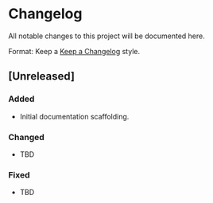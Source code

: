 # Changelog

All notable changes to this project will be documented here.

Format: Keep a [Keep a Changelog](https://keepachangelog.com/en/1.1.0/) style.

## [Unreleased]
### Added
- Initial documentation scaffolding.

### Changed
- TBD

### Fixed
- TBD
